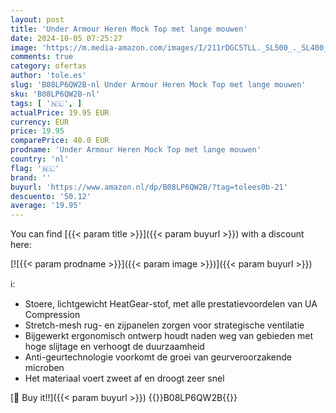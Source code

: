 ```yaml
---
layout: post
title: 'Under Armour Heren Mock Top met lange mouwen'
date: 2024-10-05 07:25:27
image: 'https://m.media-amazon.com/images/I/211rDGC5TLL._SL500_._SL400_.jpg'
comments: true
category: ofertas
author: 'tole.es'
slug: 'B08LP6QW2B-nl Under Armour Heren Mock Top met lange mouwen'
sku: 'B08LP6QW2B-nl'
tags: [ '🇳🇱', ]
actualPrice: 19.95 EUR
currency: EUR
price: 19.95
comparePrice: 40.0 EUR
prodname: 'Under Armour Heren Mock Top met lange mouwen'
country: 'nl'
flag: '🇳🇱'
brand: ''
buyurl: 'https://www.amazon.nl/dp/B08LP6QW2B/?tag=tolees0b-21'
descuento: '50.12'
average: '19.95'
---
```


You can find [{{< param title >}}]({{< param buyurl >}}) with a discount here:

[![{{< param prodname >}}]({{< param image >}})]({{< param buyurl >}})

ℹ️:

- Stoere, lichtgewicht HeatGear-stof, met alle prestatievoordelen van UA Compression
- Stretch-mesh rug- en zijpanelen zorgen voor strategische ventilatie
- Bijgewerkt ergonomisch ontwerp houdt naden weg van gebieden met hoge slijtage en verhoogt de duurzaamheid
- Anti-geurtechnologie voorkomt de groei van geurveroorzakende microben
- Het materiaal voert zweet af en droogt zeer snel

[🛒 Buy it!!]({{< param buyurl >}})
{{<world>}}B08LP6QW2B{{</world>}}
